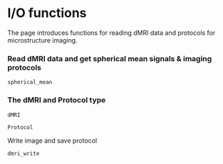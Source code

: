 # I/O functions

The page introduces functions for reading dMRI data and protocols for microstructure imaging.

### Read dMRI data and get spherical mean signals & imaging protocols
```@docs
spherical_mean
```
### The dMRI and Protocol type

```@docs
dMRI
```

```@docs
Protocol
```

Write image and save protocol
```@docs
dmri_write
```
